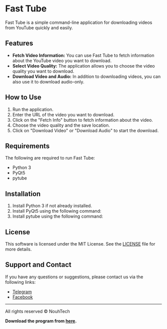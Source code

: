 # Fast Tube

Fast Tube is a simple command-line application for downloading videos from YouTube quickly and easily.

## Features

- **Fetch Video Information:** You can use Fast Tube to fetch information about the YouTube video you want to download.
- **Select Video Quality:** The application allows you to choose the video quality you want to download.
- **Download Video and Audio:** In addition to downloading videos, you can also use it to download audio-only.

## How to Use

1. Run the application.
2. Enter the URL of the video you want to download.
3. Click on the "Fetch Info" button to fetch information about the video.
4. Choose the video quality and the save location.
5. Click on "Download Video" or "Download Audio" to start the download.

## Requirements

The following are required to run Fast Tube:

- Python 3
- PyQt5
- pytube

## Installation

1. Install Python 3 if not already installed.
2. Install PyQt5 using the following command:
3. Install pytube using the following command:

## License

This software is licensed under the MIT License. See the [LICENSE](LICENSE) file for more details.

## Support and Contact

If you have any questions or suggestions, please contact us via the following links:

- [Telegram](https://telegram.me/nouhtech)
- [Facebook](https://www.facebook.com/nouhtech)

---

All rights reserved © NouhTech

**Download the program from [here](https://github.com/nouhtech/youtube-download/releases).**
